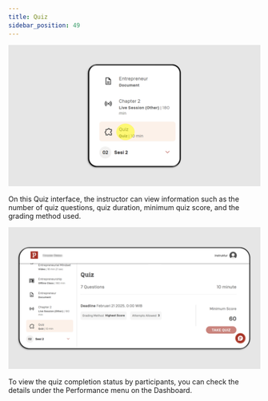 ```yaml
---
title: Quiz
sidebar_position: 49
---
```

![](/img/quiz-skills-instructor_eng-1.png)

On this Quiz interface, the instructor can view information such as the number of quiz questions, quiz duration, minimum quiz score, and the grading method used.

![](/img/quiz-skills-instructor_eng-2.png)

To view the quiz completion status by participants, you can check the details under the Performance menu on the Dashboard.
